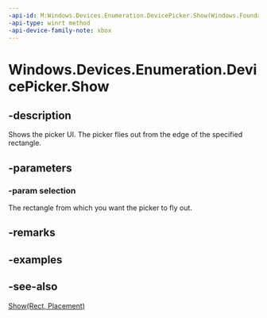 ```yaml
---
-api-id: M:Windows.Devices.Enumeration.DevicePicker.Show(Windows.Foundation.Rect)
-api-type: winrt method
-api-device-family-note: xbox
---
```


<!-- Method syntax
public void Show(Windows.Foundation.Rect selection)
-->

# Windows.Devices.Enumeration.DevicePicker.Show

## -description
Shows the picker UI. The picker flies out from the edge of the specified rectangle.

## -parameters
### -param selection
The rectangle from which you want the picker to fly out.

## -remarks

## -examples

## -see-also
[Show(Rect, Placement)](devicepicker_show_8680471.md)